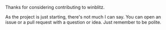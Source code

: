 Thanks for considering contributing to winblitz.

As the project is just starting, there's not much I can say. You can open an issue or a pull request with a question or idea. Just remember to be polite.
